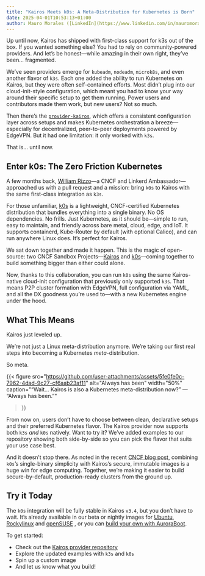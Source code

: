 ```yaml
---
title: "Kairos Meets k0s: A Meta-Distribution for Kubernetes is Born"
date: 2025-04-01T10:53:13+01:00
author: Mauro Morales ([LinkedIn](https://www.linkedin.com/in/mauromorales/)) ([GitHub](https://github.com/mauromorales))
---
```


Up until now, Kairos has shipped with first-class support for k3s out of the box. If you wanted something else? You had to rely on community-powered providers. And let’s be honest—while amazing in their own right, they’ve been... fragmented.

We’ve seen providers emerge for `kubeadm`, `nodeadm`, `microk8s`, and even another flavor of `k3s`. Each one added the ability to run Kubernetes on Kairos, but they were often self-contained efforts. Most didn’t plug into our cloud-init-style configuration, which meant you had to know your way around their specific setup to get them running. Power users and contributors made them work, but new users? Not so much.

Then there’s the [`provider-kairos`](https://github.com/kairos-io/provider-kairos), which offers a consistent configuration layer across setups and makes Kubernetes orchestration a breeze—especially for decentralized, peer-to-peer deployments powered by EdgeVPN. But it had one limitation: it only worked with `k3s`.

That is... until now.

## Enter k0s: The Zero Friction Kubernetes

A few months back, [William Rizzo](https://www.linkedin.com/in/william-rizzo/)—a CNCF and Linkerd Ambassador—approached us with a pull request and a mission: bring `k0s` to Kairos with the same first-class integration as `k3s`.

For those unfamiliar, [k0s](https://docs.k0sproject.io/stable/) is a lightweight, CNCF-certified Kubernetes distribution that bundles everything into a single binary. No OS dependencies. No frills. Just Kubernetes, as it should be—simple to run, easy to maintain, and friendly across bare metal, cloud, edge, and IoT. It supports containerd, Kube-Router by default (with optional Calico), and can run anywhere Linux does. It’s perfect for Kairos.

We sat down together and made it happen. This is the magic of open-source: two CNCF Sandbox Projects—[Kairos](https://kairos.io) and [k0s](https://k0sproject.io)—coming together to build something bigger than either could alone.

Now, thanks to this collaboration, you can run `k0s` using the same Kairos-native cloud-init configuration that previously only supported `k3s`. That means P2P cluster formation with EdgeVPN, full configuration via YAML, and all the DX goodness you’re used to—with a new Kubernetes engine under the hood.

## What This Means

Kairos just leveled up.

We’re not just a Linux meta-distribution anymore. We’re taking our first real steps into becoming a Kubernetes *meta*-distribution.

So meta.

{{< figure
  src="https://github.com/user-attachments/assets/5fe0fe0c-7962-4dad-9c27-cf6aab23af11"
  alt="Always has been"
  width="50%"
  caption="“Wait… Kairos is also a Kubernetes meta-distribution now?” — “Always has been.”"
>}}

From now on, users don’t have to choose between clean, declarative setups and their preferred Kubernetes flavor. The Kairos provider now supports both `k3s` *and* `k0s` natively. Want to try it? We’ve added examples to our repository showing both side-by-side so you can pick the flavor that suits your use case best.

And it doesn’t stop there. As noted in the recent [CNCF blog post](https://www.cncf.io/blog/2025/03/25/building-secure-kubernetes-edge-images-with-kairos-and-k0s/), combining `k0s`’s single-binary simplicity with Kairos’s secure, immutable images is a huge win for edge computing. Together, we’re making it easier to build secure-by-default, production-ready clusters from the ground up.

## Try it Today

The `k0s` integration will be fully stable in Kairos `v3.4`, but you don’t have to wait. It’s already available in our beta or nightly images for [Ubuntu](https://quay.io/repository/kairos/ubuntu), [Rockylinux](https://quay.io/repository/kairos/rockylinux) and [openSUSE](https://quay.io/repository/kairos/opensuse) , or you can [build your own with AuroraBoot](https://kairos.io/docs/advanced/build/#auroraboot).

To get started:

- Check out the [Kairos provider repository](https://github.com/kairos-io/provider-kairos)
- Explore the updated examples with `k3s` and `k0s`
- Spin up a custom image
- And let us know what you build!
